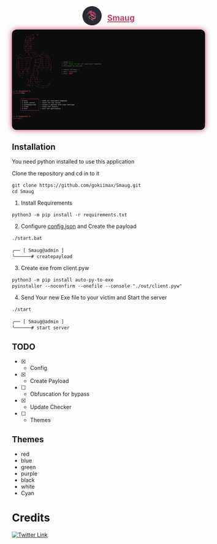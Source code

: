<div style="display: flex; justify-content: center; align-items: center;">
    <img src="./images/icon.png" height=50 style="margin-right: 15px">
    <h2 style="text-decoration: underline; color: #c24164">Smaug</h2>
</div>

<img src="/images/demo.png" style="border-radius: 12px; box-shadow: 0px 0px 15px #c24164;"/>

## Installation

You need python installed to use this application

Clone the repository and cd in to it
```
git clone https://github.com/gokiimax/Smaug.git
cd Smaug
```

1. Install Requirements
```
python3 -m pip install -r requirements.txt
```

2. Configure [config.json](./config.json) and Create the payload
```
./start.bat

╭── [ Smaug@admin ]
╰──────# createpayload
```

3. Create exe from client.pyw
```
python3 -m pip install auto-py-to-exe
pyinstaller --noconfirm --onefile --console "./out/client.pyw"
```

4. Send Your new Exe file to your victim and Start the server
```
./start

╭── [ Smaug@admin ]
╰──────# start server
```

## TODO

- [x] - Config
- [x] - Create Payload
- [ ] - Obfuscation for bypass
- [x] - Update Checker
- [ ] - Themes

## Themes

- red
- blue
- green
- purple
- black
- white
- Cyan

# Credits
[![Twitter Link](https://img.shields.io/badge/Twitter-1DA1F2?style=for-the-badge&logo=twitter&logoColor=white)](https://twitter.com/gokimax_x)
